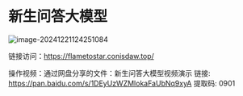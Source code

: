 # 新生问答大模型

![image-20241221124251084](https://flametostar.conisdaw.top/img/image-20241221124251084.png)

链接访问：https://flametostar.conisdaw.top/

操作视频：通过网盘分享的文件：新生问答大模型视频演示
				  链接: https://pan.baidu.com/s/1DEyUzWZMlokaFaUbNq9xyA 提取码: 0901

